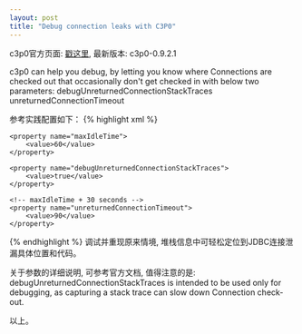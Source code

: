 ```yaml
---
layout: post
title: "Debug connection leaks with C3P0"
---
```


c3p0官方页面: [戳这里](https://github.com/swaldman/c3p0), 最新版本: c3p0-0.9.2.1

c3p0 can help you debug, by letting you know where Connections are checked out that occasionally don't get checked in with below two parameters: 
	debugUnreturnedConnectionStackTraces
	unreturnedConnectionTimeout

参考实践配置如下：
{% highlight xml %}
<bean id="dataSource" 
	class="com.mchange.v2.c3p0.ComboPooledDataSource" destroy-method="close">
	
	<property name="maxIdleTime">
		<value>60</value>
	</property>

	<property name="debugUnreturnedConnectionStackTraces">
		<value>true</value>
	</property>

	<!-- maxIdleTime + 30 seconds -->
	<property name="unreturnedConnectionTimeout">
		<value>90</value>
	</property>

</bean>
{% endhighlight %}
调试并重现原来情境, 堆栈信息中可轻松定位到JDBC连接泄漏具体位置和代码。

关于参数的详细说明, 可参考官方文档, 值得注意的是: 
debugUnreturnedConnectionStackTraces is intended to be used only for debugging, as capturing a stack trace can slow down Connection check-out.<br>

以上。
<br>